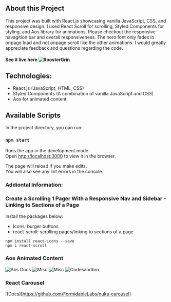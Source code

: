 ## About this Project

This project was built with React.js showcasing vanilla JavaScript, CSS, and responsive design. I used React Scroll for scrolling, Styled Components for styling, and Aos library for animations. Please checkout the responsive navagition bar and overall responsiveness. The hero font only fades in onpage load and not onpage scroll like the other animations. I would greatly appreciate feedback and questions regarding the code.

#### See it live here ![RoosterGrin](https://roostergrin.netlify.app/)

## Technologies:

- React.js (JavaScript, HTML, CSS)
- Styled Components (A combination of vanilla JavaScript and CSS)
- Aos for animated content

## Available Scripts

In the project directory, you can run:

### `npm start`

Runs the app in the development mode.\
Open [http://localhost:3000](http://localhost:3000) to view it in the browser.

The page will reload if you make edits.\
You will also see any lint errors in the console.

### Addiontal Information:

### Create a Scrolling 1 Pager With a Responsive Nav and Sidebar - Linking to Sections of a Page

Install the packages below:

- Icons: burger buttons
- react-scroll: scrolling pages/linking to sections of a page

```
npm install react-icons --save
npm i react-scroll
```

### Aos Animated Content

![Aos Docs](https://github.com/michalsnik/aos)
![Misc](https://www.youtube.com/watch?v=JcHLxzrsRS4)
![Misc](https://www.youtube.com/watch?v=eZT-OrhxiMY&t=27s)
![Codesandbox](https://codesandbox.io/s/logrocket-svg-tutorial-starter-9per3?file=/index.html:150-219)

### React Carousel

!(Docs)[https://github.com/FormidableLabs/nuka-carousel]
